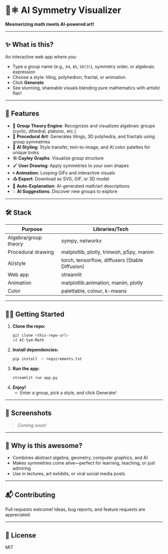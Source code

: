 # 🧠⚛️ AI Symmetry Visualizer

**Mesmerizing math meets AI-powered art!**

---

## ✨ What is this?

An interactive web app where you:
- Type a group name (e.g., `D4`, `A5`, `SO(3)`), symmetry order, or algebraic expression
- Choose a style: tiling, polyhedron, fractal, or animation
- Click **Generate**
- See stunning, shareable visuals blending pure mathematics with artistic flair!

---

## 🚀 Features

- 🧮 **Group Theory Engine**: Recognizes and visualizes algebraic groups (cyclic, dihedral, platonic, etc.)
- 🎨 **Procedural Art**: Generates tilings, 3D polyhedra, and fractals using group symmetries
- 🤖 **AI Styling**: Style transfer, text-to-image, and AI color palettes for unique looks
- 🕸️ **Cayley Graphs**: Visualize group structure
- 🖌️ **User Drawing**: Apply symmetries to your own shapes
- 🌀 **Animation**: Looping GIFs and interactive visuals
- 📤 **Export**: Download as SVG, GIF, or 3D model
- 📝 **Auto-Explanation**: AI-generated math/art descriptions
- 💡 **AI Suggestions**: Discover new groups to explore

---

## 🛠️ Stack

| Purpose                | Libraries/Tech           |
|------------------------|--------------------------|
| Algebra/group theory   | sympy, networkx          |
| Procedural drawing     | matplotlib, plotly, trimesh, p5py, manim |
| AI/style               | torch, tensorflow, diffusers (Stable Diffusion) |
| Web app                | streamlit                |
| Animation              | matplotlib.animation, manim, plotly |
| Color                  | palettable, colour, k-means |

---

## 🏃‍♂️ Getting Started

1. **Clone the repo:**
   ```bash
   git clone <this-repo-url>
   cd AI-Sym-Math
   ```
2. **Install dependencies:**
   ```bash
   pip install -r requirements.txt
   ```
3. **Run the app:**
   ```bash
   streamlit run app.py
   ```
4. **Enjoy!**
   - Enter a group, pick a style, and click Generate!

---

## 🌟 Screenshots

> _Coming soon!_

---

## 🤩 Why is this awesome?
- Combines abstract algebra, geometry, computer graphics, and AI
- Makes symmetries come alive—perfect for learning, teaching, or just admiring
- Use in lectures, art exhibits, or viral social media posts

---

## 📬 Contributing
Pull requests welcome! Ideas, bug reports, and feature requests are appreciated.

---

## 📜 License
MIT 